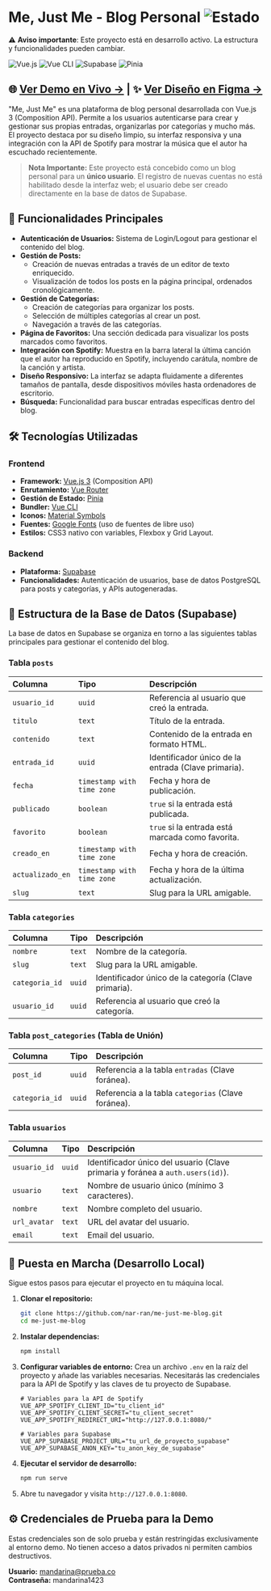 # Me, Just Me - Blog Personal ![Estado](https://img.shields.io/badge/Estado-En%20construcción-yellow)

⚠️ **Aviso importante**: Este proyecto está en desarrollo activo. La estructura y funcionalidades pueden cambiar.

![Vue.js](https://img.shields.io/badge/Vue.js-35495E?style=for-the-badge&logo=vue.js&logoColor=4FC08D) ![Vue CLI](https://img.shields.io/badge/Vue%20CLI-4FC08D?style=for-the-badge&logo=vue.js&logoColor=white) ![Supabase](https://img.shields.io/badge/Supabase-3ECF8E?style=for-the-badge&logo=supabase&logoColor=white) ![Pinia](https://img.shields.io/badge/Pinia-FFD600?style=for-the-badge&logo=pinia&logoColor=black)

## 🌐 [Ver Demo en Vivo →](https://me-just-me-blog.vercel.app/) | ✨ [Ver Diseño en Figma →](https://www.figma.com/design/tGnC8FBQ7rmxK1K7QxTOao/Me--Just-Me-Blog?node-id=0-1&t=5RFm1LIO2Jngb79w-1)

"Me, Just Me" es una plataforma de blog personal desarrollada con Vue.js 3 (Composition API). Permite a los usuarios autenticarse para crear y gestionar sus propias entradas, organizarlas por categorías y mucho más. El proyecto destaca por su diseño limpio, su interfaz responsiva y una integración con la API de Spotify para mostrar la música que el autor ha escuchado recientemente.

> **Nota Importante:** Este proyecto está concebido como un blog personal para un **único usuario**. El registro de nuevas cuentas no está habilitado desde la interfaz web; el usuario debe ser creado directamente en la base de datos de Supabase.

## 🚀 Funcionalidades Principales

- **Autenticación de Usuarios:** Sistema de Login/Logout para gestionar el contenido del blog.
- **Gestión de Posts:**
  - Creación de nuevas entradas a través de un editor de texto enriquecido.
  - Visualización de todos los posts en la página principal, ordenados cronológicamente.
- **Gestión de Categorías:**
  - Creación de categorías para organizar los posts.
  - Selección de múltiples categorías al crear un post.
  - Navegación a través de las categorías.
- **Página de Favoritos:** Una sección dedicada para visualizar los posts marcados como favoritos.
- **Integración con Spotify:** Muestra en la barra lateral la última canción que el autor ha reproducido en Spotify, incluyendo carátula, nombre de la canción y artista.
- **Diseño Responsivo:** La interfaz se adapta fluidamente a diferentes tamaños de pantalla, desde dispositivos móviles hasta ordenadores de escritorio.
- **Búsqueda:** Funcionalidad para buscar entradas específicas dentro del blog.

## 🛠️ Tecnologías Utilizadas

### Frontend

- **Framework:** [Vue.js 3](https://vuejs.org/) (Composition API)
- **Enrutamiento:** [Vue Router](https://router.vuejs.org/)
- **Gestión de Estado:** [Pinia](https://pinia.vuejs.org/)
- **Bundler:** [Vue CLI](https://cli.vuejs.org/)
- **Iconos:** [Material Symbols](https://fonts.google.com/icons)
- **Fuentes:** [Google Fonts](https://fonts.google.com/) (uso de fuentes de libre uso)
- **Estilos:** CSS3 nativo con variables, Flexbox y Grid Layout.

### Backend

- **Plataforma:** [Supabase](https://supabase.io/)
- **Funcionalidades:** Autenticación de usuarios, base de datos PostgreSQL para posts y categorías, y APIs autogeneradas.

## 📝 Estructura de la Base de Datos (Supabase)

La base de datos en Supabase se organiza en torno a las siguientes tablas principales para gestionar el contenido del blog.

### Tabla `posts`

| Columna          | Tipo                     | Descripción                                                                     |
| :--------------- | :----------------------- | :------------------------------------------------------------------------------ |
| `usuario_id`     | `uuid`                   | Referencia al usuario que creó la entrada.                                       |
| `titulo`         | `text`                   | Título de la entrada.                                                           |
| `contenido`      | `text`                   | Contenido de la entrada en formato HTML.                                        |
| `entrada_id`     | `uuid`                   | Identificador único de la entrada (Clave primaria).                              |
| `fecha`          | `timestamp with time zone` | Fecha y hora de publicación.                                                    |
| `publicado`      | `boolean`                | `true` si la entrada está publicada.                                             |
| `favorito`       | `boolean`                | `true` si la entrada está marcada como favorita.                                  |
| `creado_en`      | `timestamp with time zone` | Fecha y hora de creación.                                                         |
| `actualizado_en` | `timestamp with time zone` | Fecha y hora de la última actualización.                                        |
| `slug`           | `text`                   | Slug para la URL amigable.                                                       |

### Tabla `categories`

| Columna        | Tipo   | Descripción                                                 |
| :------------- | :----- | :---------------------------------------------------------- |
| `nombre`       | `text` | Nombre de la categoría.                                     |
| `slug`         | `text` | Slug para la URL amigable.                                   |
| `categoria_id` | `uuid` | Identificador único de la categoría (Clave primaria).         |
| `usuario_id`   | `uuid` | Referencia al usuario que creó la categoría.                  |

### Tabla `post_categories` (Tabla de Unión)

| Columna        | Tipo   | Descripción                                                     |
| :------------- | :----- | :-------------------------------------------------------------- |
| `post_id`      | `uuid` | Referencia a la tabla `entradas` (Clave foránea).                 |
| `categoria_id` | `uuid` | Referencia a la tabla `categorias` (Clave foránea).               |

### Tabla `usuarios`

| Columna      | Tipo   | Descripción                                                 |
| :----------- | :----- | :---------------------------------------------------------- |
| `usuario_id` | `uuid` | Identificador único del usuario (Clave primaria y foránea a `auth.users(id)`). |
| `usuario`    | `text` | Nombre de usuario único (mínimo 3 caracteres).                    |
| `nombre`     | `text` | Nombre completo del usuario.                                  |
| `url_avatar` | `text` | URL del avatar del usuario.                                   |
| `email`      | `text` | Email del usuario.                                            |

## 🏁 Puesta en Marcha (Desarrollo Local)

Sigue estos pasos para ejecutar el proyecto en tu máquina local.

1.  **Clonar el repositorio:**

    ```bash
    git clone https://github.com/nar-ran/me-just-me-blog.git
    cd me-just-me-blog
    ```

2.  **Instalar dependencias:**

    ```bash
    npm install
    ```

3.  **Configurar variables de entorno:**
    Crea un archivo `.env` en la raíz del proyecto y añade las variables necesarias. Necesitarás las credenciales para la API de Spotify y las claves de tu proyecto de Supabase.

    ```.env
    # Variables para la API de Spotify
    VUE_APP_SPOTIFY_CLIENT_ID="tu_client_id"
    VUE_APP_SPOTIFY_CLIENT_SECRET="tu_client_secret"
    VUE_APP_SPOTIFY_REDIRECT_URI="http://127.0.0.1:8080/"

    # Variables para Supabase
    VUE_APP_SUPABASE_PROJECT_URL="tu_url_de_proyecto_supabase"
    VUE_APP_SUPABASE_ANON_KEY="tu_anon_key_de_supabase"
    ```

4.  **Ejecutar el servidor de desarrollo:**

    ```bash
    npm run serve
    ```

5.  Abre tu navegador y visita `http://127.0.0.1:8080`.



## ⚙️ Credenciales de Prueba para la Demo

Estas credenciales son de solo prueba y están restringidas exclusivamente al entorno demo. No tienen acceso a datos privados ni permiten cambios destructivos.

**Usuario:** mandarina@prueba.co  
**Contraseña:** mandarina1423

